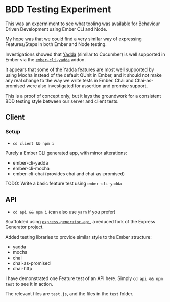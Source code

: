 # BDD Testing Experiment

This was an expermiment to see what tooling was available for Behaviour Driven Development using Ember CLI and Node.

My hope was that we could find a very similar way of expressing Features/Steps in both Ember and Node testing.

Investigations showed that [Yadda](https://github.com/acuminous/yadda) (similar to Cucumber) is well supported in Ember via the [`ember-cli-yadda`](https://www.npmjs.com/package/ember-cli-yadda) addon.

It appears that some of the Yadda features are most well supported by using Mocha instead of the default QUnit in Ember, and it should not make any real change to the way we write tests in Ember.
Chai and Chai-as-promised were also investigated for assertion and promise support.

This is a proof of concept only, but it lays the groundwork for a consistent BDD testing style between our server and client tests.

## Client

### Setup
- `cd client && npm i`

Purely a Ember CLI generated app, with minor alterations:
- ember-cli-yadda
- ember-cli-mocha
- ember-cli-chai (provides chai and chai-as-promised)

TODO: Write a basic feature test using `ember-cli-yadda`

## API
- `cd api && npm i` (can also use `yarn` if you prefer)

Scaffolded using [`express-generator-api`](https://www.npmjs.com/package/express-generator-api), a reduced fork of the Express Generator project.

Added testing libraries to provide similar style to the Ember structure:
- yadda
- mocha
- chai
- chai-as-promised
- chai-http

I have demonstrated one Feature test of an API here. Simply `cd api && npm test` to see it in action.

The relevant files are `test.js`, and the files in the `test` folder.